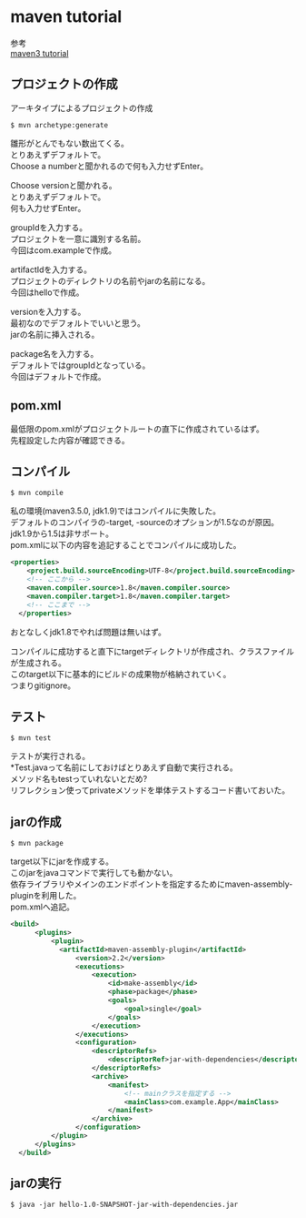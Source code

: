 # maven tutorial
参考  
[maven3 tutorial](http://sambatriste.github.io/maven3-tutorial/)  

## プロジェクトの作成  
アーキタイプによるプロジェクトの作成  

```
$ mvn archetype:generate
```

雛形がとんでもない数出てくる。  
とりあえずデフォルトで。  
Choose a numberと聞かれるので何も入力せずEnter。  

Choose versionと聞かれる。  
とりあえずデフォルトで。  
何も入力せずEnter。  

groupIdを入力する。  
プロジェクトを一意に識別する名前。  
今回はcom.exampleで作成。  

artifactIdを入力する。  
プロジェクトのディレクトリの名前やjarの名前になる。  
今回はhelloで作成。  

versionを入力する。  
最初なのでデフォルトでいいと思う。  
jarの名前に挿入される。  

package名を入力する。  
デフォルトではgroupIdとなっている。  
今回はデフォルトで作成。  

## pom.xml
最低限のpom.xmlがプロジェクトルートの直下に作成されているはず。  
先程設定した内容が確認できる。  

## コンパイル

```
$ mvn compile
```

私の環境(maven3.5.0, jdk1.9)ではコンパイルに失敗した。  
デフォルトのコンパイラの-target, -sourceのオプションが1.5なのが原因。  
jdk1.9から1.5は非サポート。  
pom.xmlに以下の内容を追記することでコンパイルに成功した。  

```xml
<properties>
    <project.build.sourceEncoding>UTF-8</project.build.sourceEncoding>
    <!-- ここから -->
    <maven.compiler.source>1.8</maven.compiler.source>
    <maven.compiler.target>1.8</maven.compiler.target>
    <!-- ここまで -->
  </properties>
```

おとなしくjdk1.8でやれば問題は無いはず。  

コンパイルに成功すると直下にtargetディレクトリが作成され、クラスファイルが生成される。  
このtarget以下に基本的にビルドの成果物が格納されていく。  
つまりgitignore。  

## テスト

```
$ mvn test
```

テストが実行される。  
*Test.javaって名前にしておけばとりあえず自動で実行される。  
メソッド名もtestっていれないとだめ?  
リフレクション使ってprivateメソッドを単体テストするコード書いておいた。  

## jarの作成

```
$ mvn package
```

target以下にjarを作成する。  
このjarをjavaコマンドで実行しても動かない。  
依存ライブラリやメインのエンドポイントを指定するためにmaven-assembly-pluginを利用した。  
pom.xmlへ追記。  

```xml
<build>
      <plugins>
          <plugin>
            <artifactId>maven-assembly-plugin</artifactId>
                <version>2.2</version>
                <executions>
                    <execution>
                        <id>make-assembly</id>
                        <phase>package</phase>
                        <goals>
                            <goal>single</goal>
                        </goals>
                    </execution>
                </executions>
                <configuration>
                    <descriptorRefs>
                        <descriptorRef>jar-with-dependencies</descriptorRef>
                    </descriptorRefs>
                    <archive>
                        <manifest>
                            <!-- mainクラスを指定する -->
                            <mainClass>com.example.App</mainClass>
                        </manifest>
                    </archive>
                </configuration>
          </plugin>
      </plugins>
  </build>
```

## jarの実行

```
$ java -jar hello-1.0-SNAPSHOT-jar-with-dependencies.jar
```

